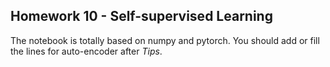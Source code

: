 ## Homework 10 - Self-supervised Learning

The notebook is totally based on numpy and pytorch. You should add or fill the lines for auto-encoder after *Tips*.
